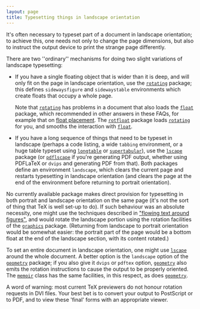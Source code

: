```yaml
---
layout: page
title: Typesetting things in landscape orientation
---
```


It's often necessary to typeset part of a document in landscape
orientation; to achieve this, one needs not only to change the page
dimensions, but also to instruct the output device to print the
strange page differently.

There are two ''ordinary'' mechanisms for doing two slight variations
of landscape typesetting:
  

-  If you have a single floating object that is wider than it is
    deep, and will only fit on the page in landscape orientation, use
    the [`rotating`](http://ctan.org/pkg/rotating) package; this defines
    `sidewaysfigure` and `sidewaystable`
    environments which create floats that occupy a whole page.
  

    Note that [`rotating`](http://ctan.org/pkg/rotating) has problems in a document that also
    loads the [`float`](http://ctan.org/pkg/float) package, which recommended in other
    answers in these FAQs, for example that on
    [float placement](./FAQ-floats.html).  The [`rotfloat`](http://ctan.org/pkg/rotfloat) package
    loads [`rotating`](http://ctan.org/pkg/rotating) for you, and smooths the interaction with
    [`float`](http://ctan.org/pkg/float).
-  If you have a long sequence of things that need to be typeset in
    landscape (perhaps a code listing, a wide `tabbing`
    environment, or a huge table typeset using [`longtable`](http://ctan.org/pkg/longtable) or
    [`supertabular`](http://ctan.org/pkg/supertabular)), use the [`lscape`](http://ctan.org/pkg/lscape) package (or
    [`pdflscape`](http://ctan.org/pkg/pdflscape) if you're generating PDF output, whether
    using PDFLaTeX or `dvips` and generating PDF from
    that).  Both packages define an environment `landscape`, which
    clears the current page and restarts typesetting in landscape
    orientation (and clears the page at the end of the environment
    before returning to portrait orientation).

No currently available package makes direct provision for typesetting
in both portrait and landscape orientation on the same page (it's not
the sort of thing that TeX is well set-up to do).  If such
behaviour was an absolute necessity, one might use the techniques
described in
["flowing text around figures"](./FAQ-textflow.html), and would
rotate the landscape portion using the rotation facilities of the
[`graphics`](http://ctan.org/pkg/graphics) package.  (Returning from landscape to portrait
orientation would be somewhat easier: the portrait part of the page
would be a bottom float at the end of the landscape section, with its
content rotated.)

To set an entire document in landscape orientation, one might use
[`lscape`](http://ctan.org/pkg/lscape) around the whole document.  A better option is the
`landscape` option of the [`geometry`](http://ctan.org/pkg/geometry) package; if you
also give it `dvips` or `pdftex` option,
[`geometry`](http://ctan.org/pkg/geometry) also emits the rotation instructions to cause the
output to be properly oriented.  The [`memoir`](http://ctan.org/pkg/memoir) class has the same
facilities, in this respect, as does [`geometry`](http://ctan.org/pkg/geometry).

A word of warning: most current TeX previewers do not honour
rotation requests in DVI files.
Your best bet is to convert your output to PostScript or to PDF, and
to view these 'final' forms with an appropriate viewer.

